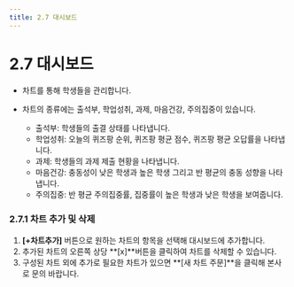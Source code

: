 ```yaml
---
title: 2.7 대시보드
---
```

# 2.7 대시보드

* 차트를 통해 학생들을 관리합니다.
* 차트의 종류에는 출석부, 학업성취, 과제, 마음건강, 주의집중이 있습니다.

  * 출석부: 학생들의 출결 상태를 나타냅니다.
  * 학업성취: 오늘의 퀴즈팡 순위, 퀴즈팡 평균 점수, 퀴즈팡 평균 오답률을 나타냅니다.
  * 과제: 학생들의 과제 제출 현황을 나타냅니다.
  * 마음건강: 충동성이 낮은 학생과 높은 학생 그리고 반 평균의 충동 성향을 나타냅니다.
  * 주의집중: 반 평균 주의집중률, 집중률이 높은 학생과 낮은 학생을 보여줍니다.

### 2.7.1 차트 추가 및 삭제

1. **\[+차트추가]** 버튼으로 원하는 차트의 항목을 선택해 대시보드에 추가합니다. 
2. 추가된 차트의 오른쪽 상당 **\[x]**버튼을 클릭하여 차트를 삭제할 수 있습니다.
3. 구성된 차트 외에 추가로 필요한 차트가 있으면 **\[새 차트 주문]**을 클릭해 본사로 문의 바랍니다.
